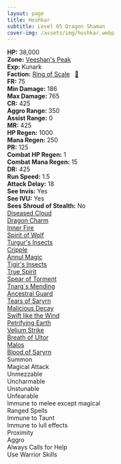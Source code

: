 ```yaml
---
layout: page
title: Hoshkar
subtitle: Level 65 Dragon Shaman
cover-img: /assets/img/hoshkar.webp
---
```


<div class="info-section">
<div class="info-item"><strong>HP:</strong> 38,000</div>
<div class="info-item"><strong>Zone:</strong> <a href="https://www.pqdi.cc/zone/108" target="_blank">Veeshan's Peak</a></div>
<div class="info-item"><strong>Exp:</strong> Kunark</div>
<div class="info-item"><strong>Faction:</strong> <a href="https://www.pqdi.cc/faction/304" target="_blank">Ring of Scale</a>&nbsp;&nbsp;&nbsp;<a href="https://www.pqdi.cc/npc/108517" target="_blank" title="View NPC on PQDI">🔗</a></div>
</div>

<div class="stats-grid">
<div class="stats-row">
<div class="stats-cell"><strong>FR:</strong> 75</div>
<div class="stats-cell"><strong>Min Damage:</strong> 186</div>
<div class="stats-cell"><strong>Max Damage:</strong> 765</div>
</div>
<div class="stats-row">
<div class="stats-cell"><strong>CR:</strong> 425</div>
<div class="stats-cell"><strong>Aggro Range:</strong> 350</div>
<div class="stats-cell"><strong>Assist Range:</strong> 0</div>
</div>
<div class="stats-row">
<div class="stats-cell"><strong>MR:</strong> 425</div>
<div class="stats-cell"><strong>HP Regen:</strong> 1000</div>
<div class="stats-cell"><strong>Mana Regen:</strong> 250</div>
</div>
<div class="stats-row">
<div class="stats-cell"><strong>PR:</strong> 125</div>
<div class="stats-cell"><strong>Combat HP Regen:</strong> 1</div>
<div class="stats-cell"><strong>Combat Mana Regen:</strong> 15</div>
</div>
<div class="stats-row">
<div class="stats-cell"><strong>DR:</strong> 425</div>
<div class="stats-cell"><strong>Run Speed:</strong> 1.5</div>
<div class="stats-cell"><strong>Attack Delay:</strong> 18</div>
</div>
<div class="stats-row">
<div class="stats-cell"><strong>See Invis:</strong> Yes</div>
<div class="stats-cell"><strong>See IVU:</strong> Yes</div>
<div class="stats-cell"><strong>Sees Shroud of Stealth:</strong> No</div>
</div>
</div>

<div class="spell-grid">
<div class="spell-cell"><a href="https://www.pqdi.cc/spell/836" target="_blank">Diseased Cloud</a></div>
<div class="spell-cell"><a href="https://www.pqdi.cc/spell/841" target="_blank">Dragon Charm</a></div>
<div class="spell-cell"><a href="https://www.pqdi.cc/spell/267" target="_blank">Inner Fire</a></div>
<div class="spell-cell"><a href="https://www.pqdi.cc/spell/278" target="_blank">Spirit of Wolf</a></div>
<div class="spell-cell"><a href="https://www.pqdi.cc/spell/1588" target="_blank">Turgur's Insects</a></div>
<div class="spell-cell"><a href="https://www.pqdi.cc/spell/1592" target="_blank">Cripple</a></div>
<div class="spell-cell"><a href="https://www.pqdi.cc/spell/1526" target="_blank">Annul Magic</a></div>
<div class="spell-cell"><a href="https://www.pqdi.cc/spell/1589" target="_blank">Tigir's Insects</a></div>
<div class="spell-cell"><a href="https://www.pqdi.cc/spell/3377" target="_blank">True Spirit</a></div>
<div class="spell-cell"><a href="https://www.pqdi.cc/spell/3379" target="_blank">Spear of Torment</a></div>
<div class="spell-cell"><a href="https://www.pqdi.cc/spell/3233" target="_blank">Tnarg`s Mending</a></div>
<div class="spell-cell"><a href="https://www.pqdi.cc/spell/3381" target="_blank">Ancestral Guard</a></div>
<div class="spell-cell"><a href="https://www.pqdi.cc/spell/3385" target="_blank">Tears of Saryrn</a></div>
<div class="spell-cell"><a href="https://www.pqdi.cc/spell/3386" target="_blank">Malicious Decay</a></div>
<div class="spell-cell"><a href="https://www.pqdi.cc/spell/172" target="_blank">Swift like the Wind</a></div>
<div class="spell-cell"><a href="https://www.pqdi.cc/spell/3196" target="_blank">Petrifying Earth</a></div>
<div class="spell-cell"><a href="https://www.pqdi.cc/spell/3390" target="_blank">Velium Strike</a></div>
<div class="spell-cell"><a href="https://www.pqdi.cc/spell/3394" target="_blank">Breath of Ultor</a></div>
<div class="spell-cell"><a href="https://www.pqdi.cc/spell/3395" target="_blank">Malos</a></div>
<div class="spell-cell"><a href="https://www.pqdi.cc/spell/3396" target="_blank">Blood of Saryrn</a></div>
</div>

<div class="ability-grid">
<div class="ability-cell">Summon</div>
<div class="ability-cell">Magical Attack</div>
<div class="ability-cell">Unmezzable</div>
<div class="ability-cell">Uncharmable</div>
<div class="ability-cell">Unstunable</div>
<div class="ability-cell">Unfearable</div>
<div class="ability-cell">Immune to melee except magical</div>
<div class="ability-cell">Ranged Spells</div>
<div class="ability-cell">Immune to Taunt</div>
<div class="ability-cell">Immune to lull effects</div>
<div class="ability-cell">Proximity</div>
<div class="ability-cell">Aggro</div>
<div class="ability-cell">Always Calls for Help</div>
<div class="ability-cell">Use Warrior Skills</div>
</div>
